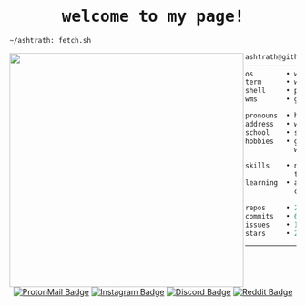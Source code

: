 <h1 align="center"><samp>welcome to my page!</samp></h1>

```sh
~/ashtrath: fetch.sh
```

<img align="left" src="https://github.com/ashtrath.png" width="411" />

```haskell
ashtrath@github
------------------------------
os        • windows 11 ltsc 24h2
term      • wezterm
shell     • pwsh 7.4.5
wms       • glazewm 3.1.1

pronouns  • he/him
address   • west java, indonesia
school    • smkn 1 ciomas
hobbies   • gaming, code, ricing,
            watching anime, drink coffee.

skills    • next.js, laravel, typescript,
            tailwindcss, mysql, figma
learning  • angular, flutter, vue.js,
            csharp, unity, nodejs,

repos     • 22 (contributed: 5)
commits   • 647
issues    • 11
stars     • 219
```

<hr />

<div align="center">
  
  [![ProtonMail Badge](https://img.shields.io/badge/ProtonMail-8B89CC?style=for-the-badge&logo=protonmail&logoColor=white)](mailto:ashtrath@pm.me)
  [![Instagram Badge](https://img.shields.io/badge/Instagram-E4405F?style=for-the-badge&logo=instagram&logoColor=white)](https://www.instagram.com/r.ashtrath/)
  [![Discord Badge](https://img.shields.io/badge/Discord-7289DA?style=for-the-badge&logo=discord&logoColor=white)](https://discord.com/users/354831939099688962)
  [![Reddit Badge](https://img.shields.io/badge/Reddit-FF4500?style=for-the-badge&logo=Reddit&logoColor=white)](https://www.reddit.com/user/Ashtrath)

</div>
